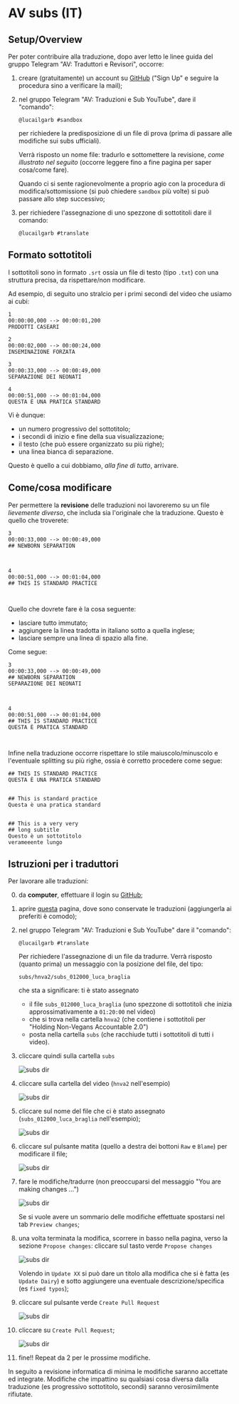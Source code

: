# AV subs (IT)


## Setup/Overview

Per poter contribuire alla traduzione, dopo aver letto le linee guida
del gruppo Telegram "AV: Traduttori e Revisori", occorre:

1. creare (gratuitamente) un account su [GitHub](https://www.github.com) ("Sign
   Up" e seguire la procedura sino a verificare la mail);

2. nel gruppo Telegram "AV: Traduzioni e Sub YouTube", dare il "comando":

	```
	@lucailgarb #sandbox
	```
	per richiedere la predisposizione di un file di prova (prima di
	passare alle modifiche sui subs ufficiali).
	
	Verrà risposto un nome file: tradurlo e sottomettere la revisione,
	*come illustrato nel seguito* (occorre leggere fino a fine pagina
	per saper cosa/come fare).
	
	Quando ci si sente ragionevolmente a proprio agio con la procedura
    di modifica/sottomissione (si può chiedere `sandbox` più volte) si
    può passare allo step successivo;

3. per richiedere l'assegnazione di uno spezzone di sottotitoli dare
   il comando:
   
	```
	@lucailgarb #translate
	```

## Formato sottotitoli 

I sottotitoli sono in formato `.srt` ossia un file di testo (tipo
`.txt`) con una struttura precisa, da rispettare/non modificare.

Ad esempio, di seguito uno stralcio per i primi secondi del video che usiamo
ai cubi:

```
1
00:00:00,000 --> 00:00:01,200
PRODOTTI CASEARI

2
00:00:02,000 --> 00:00:24,000
INSEMINAZIONE FORZATA

3
00:00:33,000 --> 00:00:49,000
SEPARAZIONE DEI NEONATI

4
00:00:51,000 --> 00:01:04,000
QUESTA È UNA PRATICA STANDARD
```

Vi è dunque:
* un numero progressivo del sottotitolo;
* i secondi di inizio e fine della sua visualizzazione;
* il testo (che può essere organizzato su più righe);
* una linea bianca di separazione.

Questo è quello a cui dobbiamo, *alla fine di tutto*, arrivare.


## Come/cosa modificare
Per permettere la **revisione** delle traduzioni noi lavoreremo su un file
*lievemente diverso*, che includa sia l'originale che la traduzione.
Questo è quello che troverete:
```
3
00:00:33,000 --> 00:00:49,000
## NEWBORN SEPARATION



4
00:00:51,000 --> 00:01:04,000
## THIS IS STANDARD PRACTICE



```

Quello che dovrete fare è la cosa seguente: 
* lasciare tutto immutato;
* aggiungere la linea tradotta in italiano sotto a quella inglese;
* lasciare sempre una linea di spazio alla fine.

Come segue:
```
3
00:00:33,000 --> 00:00:49,000
## NEWBORN SEPARATION
SEPARAZIONE DEI NEONATI



4
00:00:51,000 --> 00:01:04,000
## THIS IS STANDARD PRACTICE
QUESTA È PRATICA STANDARD



```

Infine nella traduzione occorre rispettare lo stile
maiuscolo/minuscolo e l'eventuale splitting su più righe, ossia è
corretto procedere come segue:
```
## THIS IS STANDARD PRACTICE
QUESTA È UNA PRATICA STANDARD


## This is standard practice
Questa è una pratica standard


## This is a very very
## long subtitle
Questo è un sottotitolo
verameeente lungo

```


## Istruzioni per i traduttori

Per lavorare alle traduzioni:

0. da **computer**, effettuare il login su [GitHub](https://www.github.com);

1. aprire [questa](https://github.com/lbraglia/av_it_subs) pagina, dove sono
   conservate le traduzioni (aggiungerla ai preferiti è comodo);

2. nel gruppo Telegram "AV: Traduzioni e Sub YouTube" dare il "comando":

	```
	@lucailgarb #translate
	```
	Per richiedere l'assegnazione di un file da tradurre.
	Verrà risposto (quanto prima) un messaggio con la posizione del 
	file, del tipo:
	
	```
	subs/hnva2/subs_012000_luca_braglia
	```
	che sta a significare: ti è stato assegnato
	
	* il file `subs_012000_luca_braglia` (uno
	spezzone di sottotitoli che inizia approssimativamente a
	`01:20:00` nel video) 
	* che si trova nella cartella `hnva2` (che contiene i sottotitoli
	per "Holding Non-Vegans Accountable 2.0") 
	* posta nella cartella `subs` (che racchiude tutti i
	sottotitoli di tutti i video).

3. cliccare quindi sulla cartella `subs`
   
   ![subs dir](img/subs_dir.png)

4. cliccare sulla cartella del video (`hnva2` nell'esempio)

	![subs dir](img/hnva2_dir.png)

5. cliccare sul nome del file che ci è stato
   assegnato (`subs_012000_luca_braglia` nell'esempio);

   ![subs dir](img/subs_file_select.png)

6. cliccare sul pulsante matita (quello a destra dei bottoni `Raw` e
   `Blame`) per modificare il file; 

   ![subs dir](img/pencil.png)

7. fare le modifiche/tradurre (non preoccuparsi del messaggio "You are
   making changes ...")
   
   ![subs dir](img/editing.png)

   Se si vuole avere un sommario delle modifiche effettuate spostarsi
   nel tab `Preview changes`;

6. una volta terminata la modifica, scorrere in basso nella pagina,
   verso la sezione `Propose changes`: cliccare sul tasto verde
   `Propose changes`

	![subs dir](img/propose_changes.png)

   Volendo in `Update XX` si può dare un titolo alla modifica che si è
   fatta (es `Update Dairy`) e sotto aggiungere una eventuale
   descrizione/specifica (es `fixed typos`);

7. cliccare sul pulsante verde `Create Pull Request`
   
   ![subs dir](img/pull_request1.png)

8. cliccare su `Create Pull Request`;

	![subs dir](img/pull_request2.png)

9. fine!! Repeat da 2 per le prossime modifiche.

In seguito a revisione informatica di minima le modifiche saranno
accettate ed integrate.  Modifiche che impattino su qualsiasi cosa
diversa dalla traduzione (es progressivo sottotitolo, secondi) saranno
verosimilmente rifiutate.


<!-- ## Considerazioni sul workflow -->

<!-- Come pro vedo: -->

<!-- - se vi è priorità/urgenza, si può lavorare tutti sullo stesso file -->
<!--   contemporaneamente (anche se è *meglio suddividersi il lavoro*, es -->
<!--   sulla base dei secondi del video, per evitare di duplicare lo sforzo -->
<!--   di traduzione), rendendo il tutto più veloce; -->

<!-- - mi pare tutto sommato abbastanza semplice (per problemi ditemi): in -->
<!--   particolare i traduttori possono limitarsi a fare "solamente" i -->
<!--   traduttori - senza doversi preoccupare di altri aspetti -->
<!--   (es informatici) - mentre altri che magari sono meno -->
<!--   "prima scelta" in traduzione (come il sottoscritto) si possono -->
<!--   focalizzare su questi ultimi; -->
  
<!-- - non serve software particolare, non problemi di formato file / -->
<!--   sistemi operativi differenti, no file "volanti" inviati per mail; -->

<!-- - immediato lo stato di avanzamento delle varie traduzioni, anche più -->
<!--   facile prioritarizzare. -->
